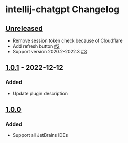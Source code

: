 <!-- Keep a Changelog guide -> https://keepachangelog.com -->

# intellij-chatgpt Changelog

## [Unreleased]
- Remove session token check because of Cloudflare
- Add refresh button [#2](https://github.com/LiLittleCat/intellij-chatgpt/issues/2)
- Support version 2020.2-2022.3 [#3](https://github.com/LiLittleCat/intellij-chatgpt/issues/3)

## [1.0.1] - 2022-12-12

### Added
- Update plugin description

## [1.0.0]

### Added
- Support all JetBrains IDEs

[Unreleased]: https://github.com/LiLittleCat/intellij-chatgpt/compare/v1.0.1...HEAD
[1.0.1]: https://github.com/LiLittleCat/intellij-chatgpt/compare/v1.0.0...v1.0.1
[1.0.0]: https://github.com/LiLittleCat/intellij-chatgpt/commits/v1.0.0
